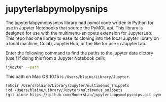 # jupyterlabpymolpysnips

The jupyterlabpymolpysnips library had pymol code written in Python for use in Jupyter Notebooks that source the PyMOL api.
This library is designed for use with the multimenu-snippets extension for JupyterLab. 
This repo has one library to ease its cloning into the local Jupyter library on a local machine,  Colab, JupyterHub, or the like for use in JupyterLab.

Enter the following command to find the paths to the jupyter data dictory (use ! if doing this from a Jupyter Notebook cell):

```bash
!jupyter --path
```

This path on Mac OS 10.15 is ```/Users/blaine/Library/Jupyter```.

```bash
!mkdir /Users/blaine/Library/Jupyter/multimenus_snippets
!cd /Users/blaine/Library/Jupyter/multimenus_snippets
!git clone https://github.com/MooersLab/jupyterlabpymolpysnips.git pymolpysnips
```
